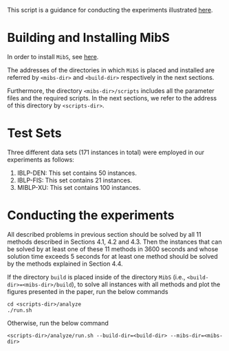 This script is a guidance for conducting the experiments illustrated
[here](http://www.optimization-online.org/DB_FILE/2017/04/5977.pdf).

# Building and Installing MibS

In order to install `MibS`, see
[here](https://github.com/tkralphs/MibS/blob/master/README.md).

The addresses of the directories in which `MibS` is placed and installed
are referred by `<mibs-dir>` and `<build-dir>` respectively in the next sections.

Furthermore, the directory `<mibs-dir>/scripts` includes all the parameter
files and the required scripts. In the next sections, we refer to the
address of this directory by `<scripts-dir>`.

# Test Sets

Three different data sets (171 instances in total) were employed in our
experiments as follows:

1. IBLP-DEN: This set contains 50 instances.
2. IBLP-FIS: This set contains 21 instances.
3. MIBLP-XU: This set contains 100 instances.

# Conducting the experiments

All described problems in previous section should be solved by all 11
methods described in Sections 4.1, 4.2 and 4.3. Then the instances that
can be solved by at least one of these 11 methods in 3600 seconds and
whose solution time exceeds 5 seconds for at least one method should be
solved by the methods explained in Section 4.4.

If the directory `build` is placed inside of the directory `MibS`
(i.e., `<build-dir>=<mibs-dir>/build`), to solve all instances with all
methods and plot the figures presented in the paper, run the below commands

```
cd <scripts-dir>/analyze
./run.sh
```

Otherwise, run the below command

```
<scripts-dir>/analyze/run.sh --build-dir=<build-dir> --mibs-dir=<mibs-dir>
```
